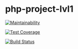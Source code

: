 # php-project-lvl1

[![Maintainability](https://api.codeclimate.com/v1/badges/4e4aa115a4ae6df26a04/maintainability)](https://codeclimate.com/github/lobr17/php-project-lvl1/maintainability)

[![Test Coverage](https://api.codeclimate.com/v1/badges/4e4aa115a4ae6df26a04/test_coverage)](https://codeclimate.com/github/lobr17/php-project-lvl1/test_coverage)

[![Build Status](https://travis-ci.org/lobr17/php-project-lvl1.svg?branch=master)](https://travis-ci.org/lobr17/php-project-lvl1)
